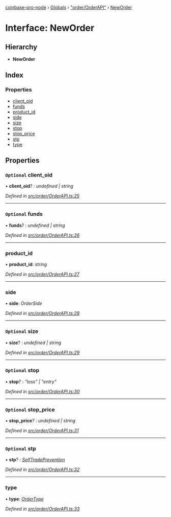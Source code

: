 [coinbase-pro-node](../README.md) › [Globals](../globals.md) › ["order/OrderAPI"](../modules/_order_orderapi_.md) › [NewOrder](_order_orderapi_.neworder.md)

# Interface: NewOrder

## Hierarchy

- **NewOrder**

## Index

### Properties

- [client_oid](_order_orderapi_.neworder.md#optional-client_oid)
- [funds](_order_orderapi_.neworder.md#optional-funds)
- [product_id](_order_orderapi_.neworder.md#product_id)
- [side](_order_orderapi_.neworder.md#side)
- [size](_order_orderapi_.neworder.md#optional-size)
- [stop](_order_orderapi_.neworder.md#optional-stop)
- [stop_price](_order_orderapi_.neworder.md#optional-stop_price)
- [stp](_order_orderapi_.neworder.md#optional-stp)
- [type](_order_orderapi_.neworder.md#type)

## Properties

### `Optional` client_oid

• **client_oid**? : _undefined | string_

_Defined in [src/order/OrderAPI.ts:25](https://github.com/bennyn/coinbase-pro-node/blob/1656a9e/src/order/OrderAPI.ts#L25)_

---

### `Optional` funds

• **funds**? : _undefined | string_

_Defined in [src/order/OrderAPI.ts:26](https://github.com/bennyn/coinbase-pro-node/blob/1656a9e/src/order/OrderAPI.ts#L26)_

---

### product_id

• **product_id**: _string_

_Defined in [src/order/OrderAPI.ts:27](https://github.com/bennyn/coinbase-pro-node/blob/1656a9e/src/order/OrderAPI.ts#L27)_

---

### side

• **side**: _OrderSide_

_Defined in [src/order/OrderAPI.ts:28](https://github.com/bennyn/coinbase-pro-node/blob/1656a9e/src/order/OrderAPI.ts#L28)_

---

### `Optional` size

• **size**? : _undefined | string_

_Defined in [src/order/OrderAPI.ts:29](https://github.com/bennyn/coinbase-pro-node/blob/1656a9e/src/order/OrderAPI.ts#L29)_

---

### `Optional` stop

• **stop**? : _"loss" | "entry"_

_Defined in [src/order/OrderAPI.ts:30](https://github.com/bennyn/coinbase-pro-node/blob/1656a9e/src/order/OrderAPI.ts#L30)_

---

### `Optional` stop_price

• **stop_price**? : _undefined | string_

_Defined in [src/order/OrderAPI.ts:31](https://github.com/bennyn/coinbase-pro-node/blob/1656a9e/src/order/OrderAPI.ts#L31)_

---

### `Optional` stp

• **stp**? : _[SelfTradePrevention](../enums/_order_orderapi_.selftradeprevention.md)_

_Defined in [src/order/OrderAPI.ts:32](https://github.com/bennyn/coinbase-pro-node/blob/1656a9e/src/order/OrderAPI.ts#L32)_

---

### type

• **type**: _[OrderType](../enums/_order_orderapi_.ordertype.md)_

_Defined in [src/order/OrderAPI.ts:33](https://github.com/bennyn/coinbase-pro-node/blob/1656a9e/src/order/OrderAPI.ts#L33)_
